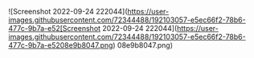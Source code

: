 ![Screenshot 2022-09-24 222044](https://user-images.githubusercontent.com/72344488/192103057-e5ec66f2-78b6-477c-9b7a-e52[Screenshot 2022-09-24 222044](https://user-images.githubusercontent.com/72344488/192103057-e5ec66f2-78b6-477c-9b7a-e5208e9b8047.png)
08e9b8047.png)
